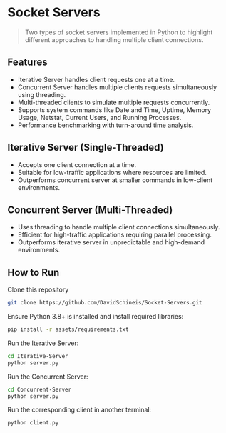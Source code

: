 # Socket Servers
>Two types of socket servers implemented in Python to highlight different approaches to handling multiple client connections.

## Features

* Iterative Server handles client requests one at a time.
* Concurrent Server handles multiple clients requests simultaneously using threading.
* Multi-threaded clients to simulate multiple requests concurrently.
* Supports system commands like Date and Time, Uptime, Memory Usage, Netstat, Current Users, and Running Processes.
* Performance benchmarking with turn-around time analysis.

## Iterative Server (Single-Threaded)

* Accepts one client connection at a time.
* Suitable for low-traffic applications where resources are limited.
* Outperforms concurrent server at smaller commands in low-client environments.

## Concurrent Server (Multi-Threaded)

* Uses threading to handle multiple client connections simultaneously.
* Efficient for high-traffic applications requiring parallel processing.
* Outperforms iterative server in unpredictable and high-demand environments.

## How to Run
Clone this repository
```bash
git clone https://github.com/DavidSchineis/Socket-Servers.git
```

Ensure Python 3.8+ is installed and install required libraries:
```bash
pip install -r assets/requirements.txt
```

Run the Iterative Server:
```bash
cd Iterative-Server
python server.py
```

Run the Concurrent Server:
```bash
cd Concurrent-Server
python server.py
```

Run the corresponding client in another terminal:
```bash
python client.py
```
